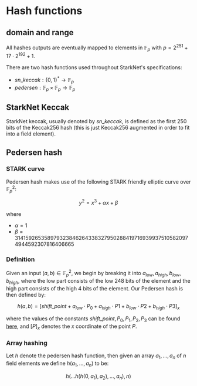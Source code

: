 # Hash functions

## domain and range

All hashes outputs are eventually mapped to elements in $\mathbb{F}_p$ with $p=2^{251}+17\cdot 2^{192}+1$.

There are two hash functions used throughout StarkNet's specifications:

- $sn\_keccak: \{0,1\}^* \rightarrow \mathbb{F}_p$
- $pedersen: \mathbb{F}_p\times\mathbb{F}_p\rightarrow\mathbb{F}_p$

## StarkNet Keccak

StarkNet keccak, usually denoted by $sn\_keccak$, is defined as the first 250 bits of the Keccak256 hash (this is just Keccak256 augmented
in order to fit into a field element).

## Pedersen hash

### STARK curve

Pedersen hash makes use of the following STARK friendly elliptic curve over $\mathbb{F}_p^2$:

$$
y^2=x^3+\alpha x +\beta
$$

where

- $\alpha=1$
- $\beta = 3141592653589793238462643383279502884197169399375105820974944592307816406665$

### Definition

Given an input $(a,b)\in\mathbb{F}_p^2$, we begin by breaking it into $a_{low}, a_{high}, b_{low}, b_{high}$,
where the low part consists of the low 248 bits of the element and the high part consists of the high 4 bits of the element. Our Pedersen hash is then defined by:

$$
h(a,b) = \left[shift\_point + a_{low} \cdot P_0 + a_{high} \cdot P1 + b_{low} \cdot P2  + b_{high} \cdot P3\right]_x
$$

where the values of the constants $shift\_point, P_0, P_1, P_2, P_3$ can be found [here](https://github.com/starkware-libs/cairo-lang/blob/master/src/starkware/crypto/starkware/crypto/signature/fast_pedersen_hash.py), and $[P]_x$ denotes the $x$ coordinate of the point $P$.

### Array hashing

Let $h$ denote the pedersen hash function, then given an array $a_1,...,a_n$ of $n$ field elements
we define $h(a_1,...,a_n)$ to be:

$$
h(...h(h(0, a_1),a_2),...,a_n),n)
$$
